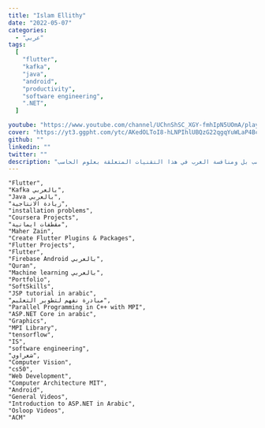 ```yaml
---
title: "Islam Ellithy"
date: "2022-05-07"
categories:
  - "عربي"
tags:
  [
    "flutter",
    "kafka",
    "java",
    "android",
    "productivity",
    "software engineering",
    ".NET",
  ]

youtube: "https://www.youtube.com/channel/UChnShSC_XGY-fmhIpN5UOmA/playlists"
cover: "https://yt3.ggpht.com/ytc/AKedOLToI8-hLNPIhlUBQzG22qgqYuWLaP4Bc_T15_ugAw=s88-c-k-c0x00ffffff-no-rj"
github: ""
linkedin: ""
twitter: ""
description: "هنا في قناتي احاول ان ابسط علوم الحاسب بالغة العربية لكي يصبح لدي العرب جيل قادر علي استعاب المعلومات والتقنيات المتطورة في مجال علوم الحاسب بل ومنافسة الغرب في هذا التقنيات المتعلقة بعلوم الحاسب"
---
```


    "Flutter",
    "Kafka بالعربي",
    "Java بالعربي",
    "زيادة الانتاجية",
    "installation problems",
    "Coursera Projects",
    "مقطفات ايمانية",
    "Maher Zain",
    "Create Flutter Plugins & Packages",
    "Flutter Projects",
    "Flutter",
    "Firebase Android بالعربي",
    "Quran",
    "Machine learning بالعربي",
    "Portfolio",
    "SoftSkills",
    "JSP tutorial in arabic",
    "مبادرة نفهم لتطوير التعليم",
    "Parallel Programming in C++ with MPI",
    "ASP.NET Core in arabic",
    "Graphics",
    "MPI Library",
    "tensorflow",
    "IS",
    "software engineering",
    "شعراوي",
    "Computer Vision",
    "cs50",
    "Web Development",
    "Computer Architecture MIT",
    "Android",
    "General Videos",
    "Introduction to ASP.NET in Arabic",
    "Osloop Videos",
    "ACM"
